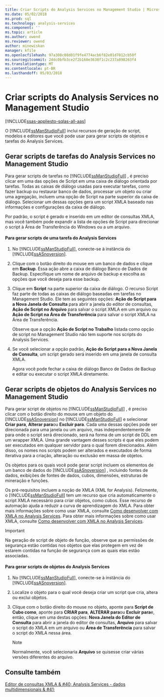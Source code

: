 ```yaml
---
title: Criar Scripts do Analysis Services no Management Studio | Microsoft Docs
ms.date: 05/02/2018
ms.prod: sql
ms.technology: analysis-services
ms.component: ''
ms.topic: article
ms.author: owend
ms.reviewer: owend
author: minewiskan
manager: kfile
ms.openlocfilehash: 97a308c08d01f9fe4774acb6f82e01d7012cb50f
ms.sourcegitcommit: 2ddc0bfb3ce2f2b160e3638f1c2c237a898263f4
ms.translationtype: MT
ms.contentlocale: pt-BR
ms.lasthandoff: 05/03/2018
---
```

# <a name="create-analysis-services-scripts-in-management-studio"></a>Criar scripts do Analysis Services no Management Studio
[!INCLUDE[ssas-appliesto-sqlas-all-aas](../../includes/ssas-appliesto-sqlas-all-aas.md)]

  O [!INCLUDE[ssManStudioFull](../../includes/ssmanstudiofull-md.md)] inclui recursos de geração de script, modelos e editores que você pode usar para gerar scripts de objetos e tarefas do Analysis Services.  
  
## <a name="script-analysis-services-tasks-in-management-studio"></a>Gerar scripts de tarefas do Analysis Services no Management Studio  
 Para gerar scripts de tarefas no [!INCLUDE[ssManStudioFull](../../includes/ssmanstudiofull-md.md)] , é preciso clicar em uma das opções de Script em uma caixa de diálogo orientada por tarefas. Todas as caixas de diálogo usadas para executar tarefas, como fazer backup ou restaurar banco de dados, processar um objeto ou criar uma agregação, incluem uma opção de Script na parte superior da caixa de diálogo. Selecionar um dessas opções gera um script XMLA baseado nas informações e configurações da caixa de diálogo.  
  
 Por padrão, o script é gerado e inserido em um editor de consultas XMLA, mas você também pode expandir a lista de opções de Script para direcionar o script à Área de Transferência do Windows ou a um arquivo.  
  
#### <a name="to-script-an-analysis-services-task"></a>Para gerar scripts de uma tarefa do Analysis Services  
  
1.  No [!INCLUDE[ssManStudioFull](../../includes/ssmanstudiofull-md.md)], conecte-se à instância do [!INCLUDE[ssASnoversion](../../includes/ssasnoversion-md.md)].  
  
2.  Clique com o botão direito do mouse em um banco de dados e clique em **Backup**. Essa ação abre a caixa de diálogo Banco de Dados de Backup. Especifique um nome de arquivo de backup e escolha as opções que você deseja para esse backup.  
  
3.  Clique em **Script** na parte superior da caixa de diálogo. O recurso Script faz parte de todas as caixas de diálogo baseadas em tarefas no Management Studio. Ele tem as seguintes opções: **Ação do Script para a Nova Janela de Consulta** para abrir a janela do editor de consultas, **Ação de Script no Arquivo** para salvar o script XMLA em um arquivo ou **Ação de Script na Área de Transferência** para salvar o script XMLA na Área de Transferência.  
  
     Observe que a opção **Ação de Script no Trabalho** listada como opção de script no Management Studio não tem suporte nos scripts do Analysis Services.  
  
4.  Se você selecionar a opção padrão, **Ação do Script para a Nova Janela de Consulta**, um script gerado será inserido em uma janela de consulta XMLA.  
  
     Agora você pode fechar a caixa de diálogo Banco de Dados de Backup e editar ou executar o script XMLA diretamente.  
  
## <a name="script-analysis-services-objects-in-management-studio"></a>Gerar scripts de objetos do Analysis Services no Management Studio  
 Para gerar script de objetos no [!INCLUDE[ssManStudioFull](../../includes/ssmanstudiofull-md.md)] , é preciso clicar com o botão direito do mouse em um objeto do [!INCLUDE[ssASnoversion](../../includes/ssasnoversion-md.md)] no [!INCLUDE[ssManStudioFull](../../includes/ssmanstudiofull-md.md)] e selecionar **Criar para**, **Alterar para**ou **Excluir para**. Cada uma dessas opções pode ser direcionada para uma janela ou um arquivo, mas independentemente de para onde o script será direcionado, será na forma de um script de DDL em um wrapper XMLA. Uma grande vantagem desses scripts é que eles podem ser executados em qualquer servidor para o qual forem direcionados. Além disso, os nomes nos scripts podem ser alterados e executados de forma iterativa para a criação, alteração ou exclusão em massa de objetos.  
  
 Os objetos para os quais você pode gerar script incluem os elementos de um banco de dados do [!INCLUDE[ssASnoversion](../../includes/ssasnoversion-md.md)] , incluindo fontes de dados, exibições de fontes de dados, cubos, dimensões, estruturas de mineração e funções.  
  
 Os pré-requisitos incluem a noção de XMLA (XML for Analysis). Felizmente, o [!INCLUDE[ssManStudioFull](../../includes/ssmanstudiofull-md.md)] tem um recurso que cria automaticamente o script XMLA necessário para criar objetos, como cubos. Esse recurso de automação ajuda a reduzir a curva de aprendizagem do XMLA. Para obter mais informações sobre como usar XMLA, consulte [Como desenvolver com XMLA no Analysis Services](../../analysis-services/multidimensional-models-scripting-language-assl-xmla/developing-with-xmla-in-analysis-services.md). Para obter mais informações sobre como usar XMLA, consulte [Como desenvolver com XMLA no Analysis Services](../../analysis-services/multidimensional-models-scripting-language-assl-xmla/developing-with-xmla-in-analysis-services.md).  
  
> [!IMPORTANT]  
>  Na geração de script de objeto de função, observe que as permissões de segurança estão contidas nos objetos que elas protegem em vez de estarem contidas na função de segurança com as quais elas estão associadas.  
  
#### <a name="to-script-analysis-services-objects"></a>Para gerar scripts de objetos do Analysis Services  
  
1.  No [!INCLUDE[ssManStudioFull](../../includes/ssmanstudiofull-md.md)], conecte-se à instância do [!INCLUDE[ssASnoversion](../../includes/ssasnoversion-md.md)].  
  
2.  Localize o objeto para o qual você deseja criar um script que cria, altera ou exclui objetos.  
  
3.  Clique com o botão direito do mouse no objeto, aponte para **Script de Cubo como**, aponte para **CRIAR para**, **ALTERAR para**ou **Excluir para**e, então, clique em uma destas opções: **Nova Janela do Editor de Consulta** para abrir a janela do editor de consultas, **Arquivo** para salvar o script do XMLA em um arquivo ou **Área de Transferência** para salvar o script do XMLA nessa área.  
  
    > [!NOTE]  
    >  Normalmente, você selecionaria **Arquivo** se quisesse criar várias versões diferentes do arquivo.  
  
## <a name="see-also"></a>Consulte também  
 [Editor de consultas XMLA & #40; Analysis Services - dados multidimensionais & #41;](http://msdn.microsoft.com/library/14623019-7839-4038-9d12-2f8953d2ec04)  
  
  
